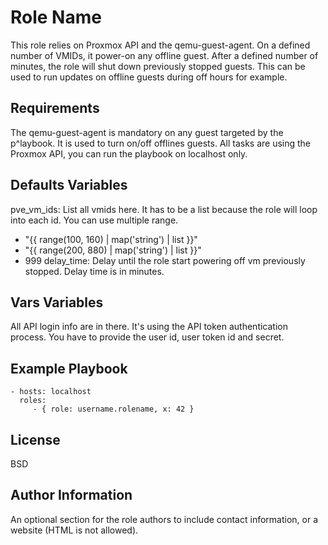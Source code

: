 Role Name
=========

This role relies on Proxmox API and the qemu-guest-agent. On a defined number of VMIDs, it power-on any offline guest.
After a defined number of minutes, the role will shut down previously stopped guests.
This can be used to run updates on offline guests during off hours for example.

Requirements
------------

The qemu-guest-agent is mandatory on any guest targeted by the p^laybook. It is used to turn on/off offlines guests.
All tasks are using the Proxmox API, you can run the playbook on localhost only.


Defaults Variables
------------------

pve_vm_ids: List all vmids here. It has to be a list because the role will loop into each id. You can use multiple range.
  - "{{ range(100, 160) | map('string') | list }}"
  - "{{ range(200, 880) | map('string') | list }}"
  - 999
delay_time: Delay until the role start powering off vm previously stopped. Delay time is in minutes.

Vars Variables
--------------

All API login info are in there.
It's using the API token authentication process. You have to provide the user id, user token id and secret.
 
Example Playbook
----------------

    - hosts: localhost
      roles:
         - { role: username.rolename, x: 42 }

License
-------

BSD

Author Information
------------------

An optional section for the role authors to include contact information, or a website (HTML is not allowed).
